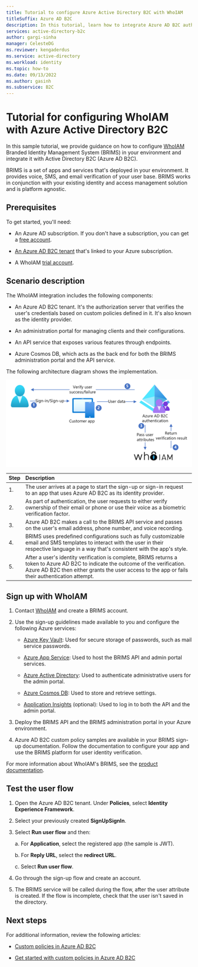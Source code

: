 ```yaml
---
title: Tutorial to configure Azure Active Directory B2C with WhoIAM 
titleSuffix: Azure AD B2C
description: In this tutorial, learn how to integrate Azure AD B2C authentication with WhoIAM for user verification. 
services: active-directory-b2c
author: gargi-sinha
manager: CelesteDG
ms.reviewer: kengaderdus
ms.service: active-directory
ms.workload: identity
ms.topic: how-to
ms.date: 09/13/2022
ms.author: gasinh
ms.subservice: B2C
---
```


# Tutorial for configuring WhoIAM with Azure Active Directory B2C

In this sample tutorial, we provide guidance on how to configure [WhoIAM](https://www.whoiam.ai/brims/) Branded Identity Management System (BRIMS) in your environment and integrate it with Active Directory B2C (Azure AD B2C).

BRIMS is a set of apps and services that's deployed in your environment. It provides voice, SMS, and email verification of your user base. BRIMS works in conjunction with your existing identity and access management solution and is platform agnostic.

## Prerequisites

To get started, you'll need:

- An Azure AD subscription. If you don't have a subscription, you can get a [free account](https://azure.microsoft.com/free/).

- [An Azure AD B2C tenant](./tutorial-create-tenant.md) that's linked to your Azure subscription.

- A WhoIAM [trial account](https://www.whoiam.ai/contact-us/).

## Scenario description

The WhoIAM integration includes the following components:

- An Azure AD B2C tenant. It's the authorization server that verifies the user's credentials based on custom policies defined in it. It's also known as the identity provider.

- An administration portal for managing clients and their configurations.

- An API service that exposes various features through endpoints.  

- Azure Cosmos DB, which acts as the back end for both the BRIMS administration portal and the API service.

The following architecture diagram shows the implementation.

![Diagram of the architecture of Azure AD B2C integration with WhoIAM.](media/partner-whoiam/whoiam-architecture-diagram.png)

|Step | Description |
|:-----| :-----------|
| 1. | The user arrives at a page to start the sign-up or sign-in request to an app that uses Azure AD B2C as its identity provider.
| 2. | As part of authentication, the user requests to either verify ownership of their email or phone or use their voice as a biometric verification factor.  
| 3. | Azure AD B2C makes a call to the BRIMS API service and passes on the user's email address, phone number, and voice recording.
| 4. | BRIMS uses predefined configurations such as fully customizable email and SMS templates to interact with the user in their respective language in a way that's consistent with the app's style.
| 5. | After a user's identity verification is complete, BRIMS returns a token to Azure AD B2C to indicate the outcome of the verification. Azure AD B2C then either grants the user access to the app or fails their authentication attempt.  

## Sign up with WhoIAM

1. Contact [WhoIAM](https://www.whoiam.ai/contact-us/) and create a BRIMS account.

2. Use the sign-up guidelines made available to you and configure the following Azure services:

    - [Azure Key Vault](https://azure.microsoft.com/services/key-vault/): Used for secure storage of passwords, such as mail service passwords.

    - [Azure App Service](https://azure.microsoft.com/services/app-service/): Used to host the BRIMS API and admin portal services.

    - [Azure Active Directory](https://azure.microsoft.com/services/active-directory/): Used to authenticate administrative users for the admin portal.

    - [Azure Cosmos DB](https://azure.microsoft.com/services/cosmos-db/): Used to store and retrieve settings.

    - [Application Insights](../azure-monitor/app/app-insights-overview.md) (optional): Used to log in to both the API and the admin portal.

3. Deploy the BRIMS API and the BRIMS administration portal in your Azure environment.

4. Azure AD B2C custom policy samples are available in your BRIMS sign-up documentation. Follow the documentation to configure your app and use the BRIMS platform for user identity verification.  

For more information about WhoIAM's BRIMS, see the [product documentation](https://www.whoiam.ai/brims/).

## Test the user flow

1. Open the Azure AD B2C tenant. Under **Policies**, select **Identity Experience Framework**.

2. Select your previously created **SignUpSignIn**.

3. Select **Run user flow** and then:

   a. For **Application**, select the registered app (the sample is JWT).

   b. For **Reply URL**, select the **redirect URL**.

   c. Select **Run user flow**.

4. Go through the sign-up flow and create an account.

5. The BRIMS service will be called during the flow, after the user attribute is created. If the flow is incomplete, check that the user isn't saved in the directory.

## Next steps

For additional information, review the following articles:

- [Custom policies in Azure AD B2C](./custom-policy-overview.md)

- [Get started with custom policies in Azure AD B2C](tutorial-create-user-flows.md?pivots=b2c-custom-policy)
